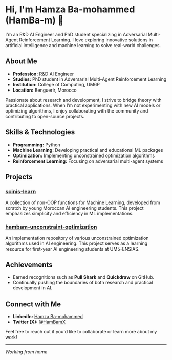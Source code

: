 # Hi, I'm Hamza Ba-mohammed (HamBa-m) 👋

I'm an R&D AI Engineer and PhD student specializing in Adversarial Multi-Agent Reinforcement Learning. I love exploring innovative solutions in artificial intelligence and machine learning to solve real-world challenges.

## About Me

- **Profession:** R&D AI Engineer
- **Studies:** PhD student in Adversarial Multi-Agent Reinforcement Learning
- **Institution:** College of Computing, UM6P
- **Location:** Benguerir, Morocco

Passionate about research and development, I strive to bridge theory with practical applications. When I’m not experimenting with new AI models or optimizing algorithms, I enjoy collaborating with the community and contributing to open-source projects.

## Skills & Technologies

- **Programming:** Python
- **Machine Learning:** Developing practical and educational ML packages
- **Optimization:** Implementing unconstrained optimization algorithms
- **Reinforcement Learning:** Focusing on adversarial multi-agent systems

## Projects

### [scinis-learn](https://github.com/HamBa-m/scinis-learn)
A collection of non-OOP functions for Machine Learning, developed from scratch by young Moroccan AI engineering students. This project emphasizes simplicity and efficiency in ML implementations.

### [hambam-unconstraint-optimization](https://github.com/HamBa-m/hambam-unconstraint-optimization)
An implementation repository of various unconstrained optimization algorithms used in AI engineering. This project serves as a learning resource for first-year AI engineering students at UM5-ENSIAS.

## Achievements

- Earned recognitions such as **Pull Shark** and **Quickdraw** on GitHub.
- Continually pushing the boundaries of both research and practical development in AI.

## Connect with Me

- **LinkedIn:** [Hamza Ba-mohammed](https://www.linkedin.com/in/hambam)
- **Twitter (X):** [@HamBamX](https://twitter.com/HamBamX)

Feel free to reach out if you'd like to collaborate or learn more about my work!

---

*Working from home*

